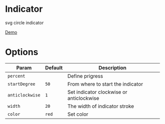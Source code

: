 # Indicator
svg circle indicator

<a href="http://katerinanevel.github.io/Indicator/">Demo</a>

# Options

<table>
<thead>
<tr>
<th>Param</th>
<th>Default</th>
<th>Description</th>
</tr>
</thead>
<tbody>
<tr>
<td><code>percent</code></td>
<td><code></code></td>
<td>Define prigress</td>
</tr>
<tr>
<td><code>startDegree</code></td>
<td><code>50</code></td>
<td>From where to start the indicator</td>
</tr>
<tr>
<td><code>anticlockwise</code></td>
<td><code>1</code></td>
<td>Set indicator clockwise or anticlockwise</td>
</tr>
<tr>
<td><code>width</code></td>
<td><code>20</code></td>
<td>The width of indicator stroke</td>
</tr>
<tr>
<td><code>color</code></td>
<td><code>red</code></td>
<td>Set color</td>
</tr>
</tbody>
</table>
